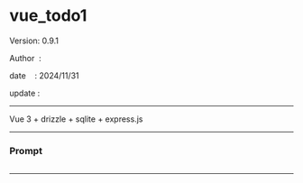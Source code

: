 ﻿# vue_todo1

 Version: 0.9.1

 Author  :
 
 date    : 2024/11/31

 update :

***

Vue 3 + drizzle + sqlite + express.js

***
### Prompt


```

```


***

